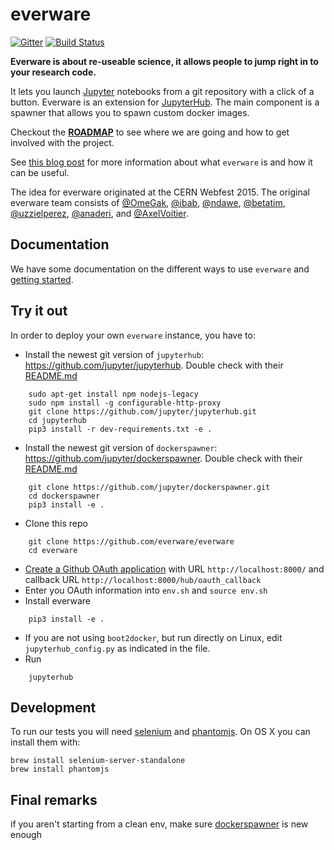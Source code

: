 
# everware

[![Gitter](https://badges.gitter.im/Join%20Chat.svg)](https://gitter.im/everware/everware)
[![Build Status](https://travis-ci.org/everware/everware.svg?branch=master)](https://travis-ci.org/everware/everware)

**Everware is about re-useable science, it allows people to jump right
in to your research code.**

It lets you launch [Jupyter](https://jupyter.org) notebooks from a git
repository with a click of a button. Everware is an extension for
[JupyterHub]. The main component is a spawner that allows you to spawn
custom docker images.

Checkout the **[ROADMAP](../../issues/39)** to see where we are going
and how to get involved with the project.

See [this blog
post](http://betatim.github.io/posts/project-everware-reusable-science/)
for more information about what `everware` is and how it can be useful.

The idea for everware originated at the CERN Webfest 2015.  The
original everware team consists of
[@OmeGak](https://github.com/omegak),
[@ibab](https://github.com/ibab), [@ndawe](https://github.com/ndawe),
[@betatim](https://github.com/betatim),
[@uzzielperez](https://github.com/uzzielperez),
[@anaderi](https://github.com/anaderi), and
[@AxelVoitier](https://github.com/AxelVoitier).

## Documentation

We have some documentation on the different ways to use `everware` and
[getting
started](https://github.com/everware/everware/wiki/Getting-Started).

## Try it out

In order to deploy your own `everware` instance, you have to:

 - Install the newest git version of `jupyterhub`: https://github.com/jupyter/jupyterhub. Double check with their [README.md](https://github.com/jupyter/jupyterhub/blob/master/README.md)
```
    sudo apt-get install npm nodejs-legacy
    sudo npm install -g configurable-http-proxy
    git clone https://github.com/jupyter/jupyterhub.git
    cd jupyterhub
    pip3 install -r dev-requirements.txt -e .
```
 - Install the newest git version of `dockerspawner`: https://github.com/jupyter/dockerspawner. Double check with their [README.md](https://github.com/jupyter/dockerspawner/blob/master/README.md)
```
    git clone https://github.com/jupyter/dockerspawner.git
    cd dockerspawner
    pip3 install -e .
```
 - Clone this repo
```
    git clone https://github.com/everware/everware
    cd everware
```
 - [Create a Github OAuth application](https://github.com/settings/applications/new) with URL `http://localhost:8000/` and callback URL `http://localhost:8000/hub/oauth_callback`
 - Enter you OAuth information into `env.sh` and `source env.sh`
 - Install everware
```
    pip3 install -e .
```
 - If you are not using `boot2docker`, but run directly on Linux, edit `jupyterhub_config.py` as indicated in the file.
 - Run
```
    jupyterhub
```

## Development

To run our tests you will need [selenium] and [phantomjs]. On OS X you can install them with:

```
brew install selenium-server-standalone
brew install phantomjs
```

## Final remarks

if you aren't starting from a clean env, make sure [dockerspawner] is new enough

[selenium]: http://www.seleniumhq.org/
[phantomjs]: http://phantomjs.org/
[jupyterhub]: https://github.com/jupyter/jupyterhub
[dockerspawner]: https://github.com/jupyter/dockerspawner